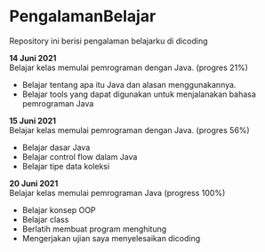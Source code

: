 # PengalamanBelajar
Repository ini berisi pengalaman belajarku di dicoding

**14 Juni 2021**  
Belajar kelas memulai pemrograman dengan Java. (progres 21%)
  * Belajar tentang apa itu Java dan alasan menggunakannya.
  * Belajar tools yang dapat digunakan untuk menjalanakan bahasa pemrograman Java

**15 Juni 2021**  
Belajar kelas memulai pemrograman dengan Java. (progres 56%)
 * Belajar dasar Java
 * Belajar control flow dalam Java
 * Belajar tipe data koleksi

**20 Juni 2021**  
Belajar kelas memulai pemrograman Java (progress 100%)
 * Belajar konsep OOP
 * Belajar class
 * Berlatih membuat program menghitung
 * Mengerjakan ujian
saya menyelesaikan dicoding
